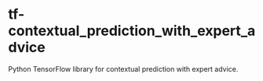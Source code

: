 # tf-contextual_prediction_with_expert_advice
Python TensorFlow library for contextual prediction with expert advice.
